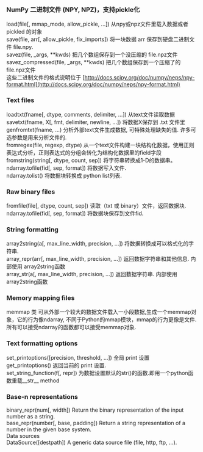 ### NumPy 二进制文件 \(NPY, NPZ\)，支持pickle化

load\(file\[, mmap\_mode, allow\_pickle, ...\]\)   从npy或npz文件里载入数据或者 pickled 的对象  
save\(file, arr\[, allow\_pickle, fix\_imports\]\)   将一块数据 arr 保存到硬盘二进制文件 file.npy.  
savez\(file, \_args, \*\*kwds\)    把几个数组保存到一个没压缩的 file.npz文件  
savez\_compressed\(file, \_args, \*\*kwds\)    把几个数组保存到一个压缩了的 file.npz文件  
这些二进制文件的格式说明位于  [http://docs.scipy.org/doc/numpy/neps/npy-format.html](http://docs.scipy.org/doc/numpy/neps/npy-format.html)

### Text files

loadtxt\(fname\[, dtype, comments, delimiter, ...\]\)    从text文件读取数据  
savetxt\(fname, X\[, fmt, delimiter, newline, ...\]\)    将数据X保存到 .txt 文件里  
genfromtxt\(fname, ...\)    分析外部text文件生成数据, 可特殊处理缺失的值. 许多可选参数是用来分析文件的.  
fromregex\(file, regexp, dtype\)    从一个text文件构建一块结构化数据，使用正则表达式分析，正则表达式的分组会转化为结构化数据里的field字段  
fromstring\(string\[, dtype, count, sep\]\)    将字符串转换成1-D的数据串。  
ndarray.tofile\(fid\[, sep, format\]\)    将数据写入文件.  
ndarray.tolist\(\)    将数据块转换成 python list列表.

### Raw binary files

fromfile\(file\[, dtype, count, sep\]\)   读取（txt 或 binary）文件，返回数据块.  
ndarray.tofile\(fid\[, sep, format\]\)    将数据块保存到文件fid.

### String formatting

array2string\(a\[, max\_line\_width, precision, ...\]\)    将数据转换成可以格式化的字符串.  
array\_repr\(arr\[, max\_line\_width, precision, ...\]\)     返回数据字符串和其他信息. 内部使用 array2string函数  
array\_str\(a\[, max\_line\_width, precision, ...\]\)          返回数据字符串. 内部使用 array2string函数

### Memory mapping files

memmap 类    可从外部一个较大的数据文件载入一小段数据,生成一个memmap对象，它的行为像ndarray,
             不同于Python的mmap模块，mmap的行为更像是文件.  
             所有可以接受ndarray的函数都可以接受memmap对象.

### Text formatting options

set\_printoptions\(\[precision, threshold, ...\]\)    全局 print 设置  
get\_printoptions\(\)    返回当前的 print 设置.  
set\_string\_function\(f\[, repr\]\)    为数据设置默认的str()的函数.即用一个python函数重载__str__ method

### Base-n representations

binary\_repr\(num\[, width\]\)    Return the binary representation of the input number as a string.  
base\_repr\(number\[, base, padding\]\)    Return a string representation of a number in the given base system.  
Data sources  
DataSource\(\[destpath\]\)    A generic data source file \(file, http, ftp, ...\).


